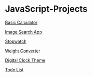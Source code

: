 # JavaScript-Projects

<a href = "https://github.com/7manwon/JavaScript-Projects/tree/main/Basic%20Calculator"> Basic Calculator </a>

<a href = "https://github.com/7manwon/JavaScript-Projects/tree/main/Image%20Search%20App"> Image Search App </a>

<a href = "https://github.com/7manwon/JavaScript-Projects/tree/main/Stopwatch"> Stopwatch </a>

<a href = "https://github.com/7manwon/JavaScript-Projects/tree/main/Weight%20Converter"> Weight Converter </a>

<a href = "https://github.com/7manwon/JavaScript-Projects/tree/main/Digital%20Clock%20Theme"> Digital Clock Theme </a>

<a href = "https://github.com/7manwon/JavaScript-Projects/tree/main/Todo%20List"> Todo List </a>

